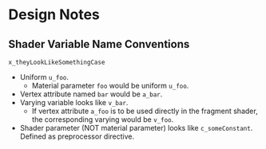 Design Notes
===========

Shader Variable Name Conventions
---------------------------------

`x_theyLookLikeSomethingCase`

* Uniform `u_foo`.
  * Material parameter `foo` would be uniform `u_foo`.
* Vertex attribute named `bar` would be `a_bar`.
* Varying variable looks like `v_bar`.
  * If vertex attribute `a_foo` is to be used directly in the fragment shader, the corresponding varying would be `v_foo`.
* Shader parameter (NOT material parameter) looks like `c_someConstant`. Defined as preprocessor directive.
